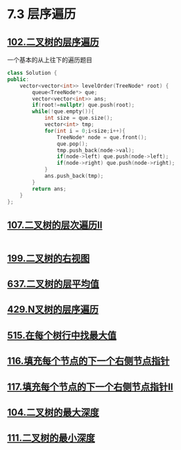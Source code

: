 # 7.3 层序遍历

## [102.二叉树的层序遍历](https://leetcode.cn/problems/binary-tree-level-order-traversal/)

一个基本的从上往下的遍历题目

```cpp
class Solution {
public:
    vector<vector<int>> levelOrder(TreeNode* root) {
        queue<TreeNode*> que;
        vector<vector<int>> ans;
        if(root!=nullptr) que.push(root);
        while(!que.empty()){
            int size = que.size();
            vector<int> tmp;
            for(int i = 0;i<size;i++){
                TreeNode* node = que.front();
                que.pop();
                tmp.push_back(node->val);
                if(node->left) que.push(node->left);
                if(node->right) que.push(node->right);
            }
            ans.push_back(tmp);
        }
        return ans;
    }
};
```

## [107.二叉树的层次遍历II](https://leetcode.cn/problems/binary-tree-level-order-traversal-ii/)

```cpp

```

## [199.二叉树的右视图](https://leetcode.cn/problems/binary-tree-right-side-view/)

## [637.二叉树的层平均值](https://leetcode.cn/problems/average-of-levels-in-binary-tree/)

## [429.N叉树的层序遍历](https://leetcode.cn/problems/n-ary-tree-level-order-traversal/)

## [515.在每个树行中找最大值](https://leetcode.cn/problems/find-largest-value-in-each-tree-row/)

## [116.填充每个节点的下一个右侧节点指针](https://leetcode.cn/problems/populating-next-right-pointers-in-each-node/)

## [117.填充每个节点的下一个右侧节点指针II](https://leetcode.cn/problems/populating-next-right-pointers-in-each-node-ii/)

## [104.二叉树的最大深度](https://leetcode.cn/problems/maximum-depth-of-binary-tree/)

## [111.二叉树的最小深度](https://leetcode.cn/problems/minimum-depth-of-binary-tree/)

```

```